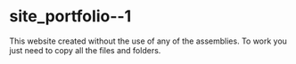 # site_portfolio--1

This website created without the use of any of the assemblies.
To work you just need to copy all the files and folders.
